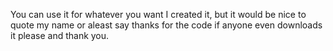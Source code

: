 You can use it for whatever you want I created it, but it would be nice to quote my name or aleast 
say thanks for the code if anyone even downloads it please and thank you.
